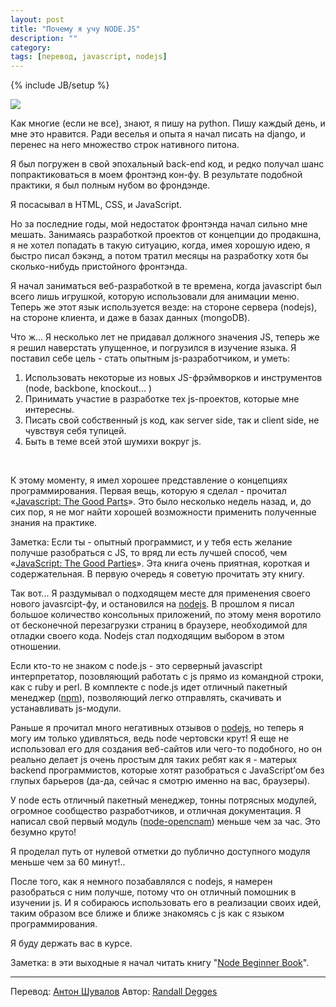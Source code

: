 ```yaml
---
layout: post
title: "Почему я учу NODE.JS"
description: ""
category: 
tags: [перевод, javascript, nodejs]
---
```

{% include JB/setup %}

<img src="http://31808.selcdn.ru/it-prm/pics/jsninja.jpg.scaled696.png"  style="margin:0 auto;"/>
<p>Как многие (если не все), знают, я пишу на python. Пишу каждый день, и мне это нравится. Ради веселья и  опыта я начал писать на django, и перенес на него множество строк нативного питона.</p>

<p>Я был погружен в свой эпохальный back-end код, и редко получал шанс попрактиковаться в моем фронтэнд кон-фу. В результате подобной практики, я был полным нубом во фрондэнде.</p>

<p>Я посасывал в HTML, CSS,  и JavaScript.</p>

<p>Но за последние годы, мой недостаток фронтэнда начал сильно мне мешать. Занимаясь разработкой проектов от концепции до продакшна, я не хотел попадать в такую ситуацию, когда, имея хорошую идею, я быстро писал бэкэнд, а потом тратил месяцы на разработку хотя бы сколько-нибудь пристойного фронтэнда.</p>

<p>Я начал заниматься веб-разработкой в те времена, когда javascript был всего лишь игрушкой, которую использовали для анимации меню. Теперь же этот язык используется везде: на стороне сервера (nodejs), на стороне клиента, и даже в базах данных (mongoDB).</p>

<p>Что ж... Я несколько лет не придавал должного значения JS, теперь же я решил наверстать упущенное, и погрузился в изучение языка. Я поставил себе цель - стать опытным js-разработчиком, и уметь:</p>

<ol>
	<li>Использовать некоторые из новых JS-фрэймворков и инструментов (node, backbone, knockout... )</li>
	<li>Принимать участие в разработке тех js-проектов, которые мне интересны.</li>
	<li>Писать свой собственный js код, как server side, так и client side, не чувствуя себя тупицей.</li>
	<li>Быть в теме всей этой шумихи вокруг js.</li>
</ol>

<br />
<p>К этому моменту, я имел хорошее представление о концепциях программирования. Первая вещь, которую я сделал - прочитал «<a href="http://www.amazon.com/gp/product/0596517742/ref=as_li_ss_tl?ie=UTF8&amp;tag=rdegges-20&amp;linkCode=as2&amp;camp=1789&amp;creative=390957&amp;creativeASIN=0596517742">Javascript: The Good Parts</a>».  Это было несколько недель назад, и, до сих пор, я не мог найти хорошей возможности применить полученные знания на практике.</p>

<p>Заметка: Если ты - опытный программист, и у тебя есть желание получше разобраться с JS, то вряд ли есть лучшей способ, чем «<a href="http://www.amazon.com/gp/product/0596517742/ref=as_li_ss_tl?ie=UTF8&amp;tag=rdegges-20&amp;linkCode=as2&amp;camp=1789&amp;creative=390957&amp;creativeASIN=0596517742">JavaScript: The Good Parties</a>». Эта книга очень приятная, короткая и содержательная. В первую очередь я советую прочитать эту книгу.</p>

<p>Так вот... Я раздумывал о подходящем месте для применения своего нового javasrcipt-фу, и остановился на <a href="http://nodejs.org/">nodejs</a>. В прошлом я писал большое количество консольных приложений, по этому меня воротило от бесконечной перезагрузки страниц в браузере, необходимой для отладки своего кода. Nodejs стал подходящим выбором в этом отношении.</p>

<p>Если кто-то не знаком с node.js - это серверный javascript интерпретатор, позовляющий работать с js прямо из командной строки, как с ruby и perl. В комплекте с node.js идет отличный пакетный менеджер (<a href="http://npmjs.org/">npm</a>), позволяющий легко отправлять, скачивать и устанавливать js-модули.</p>

<p>Раньше я прочитал много негативных отзывов о <a href="http://teddziuba.com/2011/10/node-js-is-cancer.html">nodejs</a>, но теперь я могу им только удивляться, ведь node чертовски крут! Я еще не использовал его для создания веб-сайтов или чего-то подобного, но он реально делает js очень простым для таких ребят как я - матерых backend программистов, которые хотят разобраться с JavaScript’ом без глупых барьеров (да-да, сейчас я смотрю именно на вас, браузеры).</p>

<p>У node есть отличный пакетный менеджер, тонны потрясных модулей, огромное сообщество разработчиков, и отличная документация. Я написал свой первый модуль (<a href="https://github.com/telephonyresearch/node-opencnam">node-opencnam</a>) меньше чем за час. Это безумно круто!</p>

<p>Я проделал путь от нулевой отметки до публично доступного модуля меньше чем за 60 минут!..</p>

<p>После того, как я немного позабавлялся с nodejs, я намерен разобраться с ним получше, потому что он отличный помошник в изучении js. И я собираюсь использовать его в реализации своих идей, таким образом все ближе и ближе знакомясь с js как с языком программирования.</p>

<p>Я буду держать вас в курсе.</p>

<p>Заметка: в эти выходные я начал читать книгу "<a href="http://www.nodebeginner.org/">Node Beginner Book</a>".</p>

<hr />
Перевод: <a href="http://anton-shuvalov.info/">Антон Шувалов</a>  
Автор: <a href="http://rdegges.com/">Randall Degges</a>
